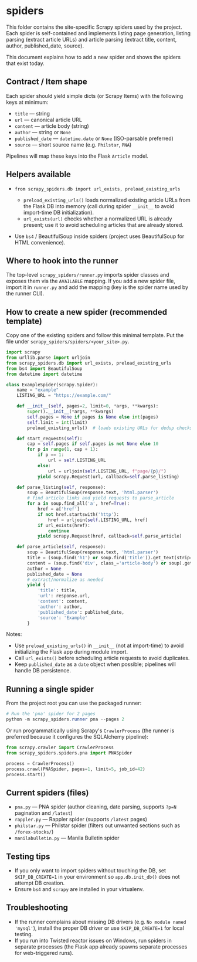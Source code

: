 # spiders

This folder contains the site-specific Scrapy spiders used by the project. Each spider is self-contained and implements listing page generation, listing parsing (extract article URLs) and article parsing (extract title, content, author, published_date, source).

This document explains how to add a new spider and shows the spiders that exist today.

## Contract / Item shape
Each spider should yield simple dicts (or Scrapy Items) with the following keys at minimum:
- `title` — string
- `url` — canonical article URL
- `content` — article body (string)
- `author` — string or `None`
- `published_date` — `datetime.date` or `None` (ISO-parsable preferred)
- `source` — short source name (e.g. `Philstar`, `PNA`)

Pipelines will map these keys into the Flask `Article` model.

## Helpers available
- `from scrapy_spiders.db import url_exists, preload_existing_urls`
  - `preload_existing_urls()` loads normalized existing article URLs from the Flask DB into memory (call during spider `__init__` to avoid import-time DB initialization).
  - `url_exists(url)` checks whether a normalized URL is already present; use it to avoid scheduling articles that are already stored.

- Use `bs4` / BeautifulSoup inside spiders (project uses BeautifulSoup for HTML convenience).

## Where to hook into the runner
The top-level `scrapy_spiders/runner.py` imports spider classes and exposes them via the `AVAILABLE` mapping. If you add a new spider file, import it in `runner.py` and add the mapping (key is the spider name used by the runner CLI).

## How to create a new spider (recommended template)
Copy one of the existing spiders and follow this minimal template. Put the file under `scrapy_spiders/spiders/<your_site>.py`.

```python
import scrapy
from urllib.parse import urljoin
from scrapy_spiders.db import url_exists, preload_existing_urls
from bs4 import BeautifulSoup
from datetime import datetime

class ExampleSpider(scrapy.Spider):
    name = "example"
    LISTING_URL = "https://example.com/"

    def __init__(self, pages=2, limit=0, *args, **kwargs):
        super().__init__(*args, **kwargs)
        self.pages = None if pages is None else int(pages)
        self.limit = int(limit)
        preload_existing_urls()  # loads existing URLs for dedup checks

    def start_requests(self):
        cap = self.pages if self.pages is not None else 10
        for p in range(1, cap + 1):
            if p == 1:
                url = self.LISTING_URL
            else:
                url = urljoin(self.LISTING_URL, f"page/{p}/")
            yield scrapy.Request(url, callback=self.parse_listing)

    def parse_listing(self, response):
        soup = BeautifulSoup(response.text, 'html.parser')
        # find article links and yield requests to parse_article
        for a in soup.find_all('a', href=True):
            href = a['href']
            if not href.startswith('http'):
                href = urljoin(self.LISTING_URL, href)
            if url_exists(href):
                continue
            yield scrapy.Request(href, callback=self.parse_article)

    def parse_article(self, response):
        soup = BeautifulSoup(response.text, 'html.parser')
        title = (soup.find('h1') or soup.find('title')).get_text(strip=True)
        content = (soup.find('div', class_='article-body') or soup).get_text(strip=True)
        author = None
        published_date = None
        # extract/normalize as needed
        yield {
            'title': title,
            'url': response.url,
            'content': content,
            'author': author,
            'published_date': published_date,
            'source': 'Example'
        }
```

Notes:
- Use `preload_existing_urls()` in `__init__` (not at import-time) to avoid initializing the Flask app during module import.
- Call `url_exists()` before scheduling article requests to avoid duplicates.
- Keep `published_date` as a `date` object when possible; pipelines will handle DB persistence.

## Running a single spider
From the project root you can use the packaged runner:

```powershell
# Run the 'pna' spider for 2 pages
python -m scrapy_spiders.runner pna --pages 2
```

Or run programmatically using Scrapy's `CrawlerProcess` (the runner is preferred because it configures the SQLAlchemy pipeline):

```python
from scrapy.crawler import CrawlerProcess
from scrapy_spiders.spiders.pna import PNASpider

process = CrawlerProcess()
process.crawl(PNASpider, pages=1, limit=5, job_id=42)
process.start()
```

## Current spiders (files)
- `pna.py` — PNA spider (author cleaning, date parsing, supports `?p=N` pagination and `/latest`)
- `rappler.py` — Rappler spider (supports `/latest` pages)
- `philstar.py` — Philstar spider (filters out unwanted sections such as `/forex-stocks/`)
- `manilabulletin.py` — Manila Bulletin spider

## Testing tips
- If you only want to import spiders without touching the DB, set `SKIP_DB_CREATE=1` in your environment so `app.db.init_db()` does not attempt DB creation.
- Ensure `bs4` and `scrapy` are installed in your virtualenv.

## Troubleshooting
- If the runner complains about missing DB drivers (e.g. `No module named 'mysql'`), install the proper DB driver or use `SKIP_DB_CREATE=1` for local testing.
- If you run into Twisted reactor issues on Windows, run spiders in separate processes (the Flask app already spawns separate processes for web-triggered runs).